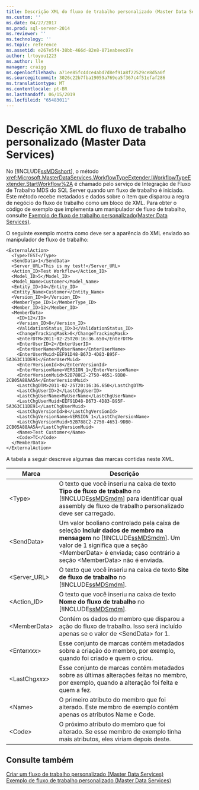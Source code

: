 ```yaml
---
title: Descrição XML do fluxo de trabalho personalizado (Master Data Services) | Microsoft Docs
ms.custom: ''
ms.date: 04/27/2017
ms.prod: sql-server-2014
ms.reviewer: ''
ms.technology: ''
ms.topic: reference
ms.assetid: e267e5f4-38bb-466d-82e8-871eabeec07e
author: lrtoyou1223
ms.author: lle
manager: craigg
ms.openlocfilehash: a71ee85fc4dce4abd7d8ef91a8f22529ce8d5a0f
ms.sourcegitcommit: 3026c22b7fba19059a769ea5f367c4f51efaf286
ms.translationtype: MT
ms.contentlocale: pt-BR
ms.lasthandoff: 06/15/2019
ms.locfileid: "65483011"
---
```

# <a name="custom-workflow-xml-description-master-data-services"></a>Descrição XML do fluxo de trabalho personalizado (Master Data Services)
  No [!INCLUDE[ssMDSshort](../../includes/ssmdsshort-md.md)], o método <xref:Microsoft.MasterDataServices.WorkflowTypeExtender.IWorkflowTypeExtender.StartWorkflow%2A> é chamado pelo serviço de Integração de Fluxo de Trabalho MDS do SQL Server quando um fluxo de trabalho é iniciado. Este método recebe metadados e dados sobre o item que disparou a regra de negócio do fluxo de trabalho como um bloco de XML. Para obter o código de exemplo que implementa um manipulador de fluxo de trabalho, consulte [Exemplo de fluxo de trabalho personalizado&#40;Master Data Services&#41;](create-a-custom-workflow-example.md).  
  
 O seguinte exemplo mostra como deve ser a aparência do XML enviado ao manipulador de fluxo de trabalho:  
  
```scr  
<ExternalAction>  
  <Type>TEST</Type>  
  <SendData>1</SendData>  
  <Server_URL>This is my test!</Server_URL>  
  <Action_ID>Test Workflow</Action_ID>  
  <Model_ID>5</Model_ID>  
  <Model_Name>Customer</Model_Name>  
  <Entity_ID>34</Entity_ID>  
  <Entity_Name>Customer</Entity_Name>  
  <Version_ID>8</Version_ID>  
  <MemberType_ID>1</MemberType_ID>  
  <Member_ID>12</Member_ID>  
  <MemberData>  
    <ID>12</ID>  
    <Version_ID>8</Version_ID>  
    <ValidationStatus_ID>3</ValidationStatus_ID>  
    <ChangeTrackingMask>0</ChangeTrackingMask>  
    <EnterDTM>2011-02-25T20:16:36.650</EnterDTM>  
    <EnterUserID>2</EnterUserID>  
    <EnterUserName>MyUserName</EnterUserName>  
    <EnterUserMuid>EEF91D48-B673-4D83-B95F-5A363C11DE91</EnterUserMuid>  
    <EnterVersionId>8</EnterVersionId>  
    <EnterVersionName>VERSION_1</EnterVersionName>  
    <EnterVersionMuid>52B788C2-2750-4651-9DB0-2CB05A88AA5A</EnterVersionMuid>  
    <LastChgDTM>2011-02-25T20:16:36.650</LastChgDTM>  
    <LastChgUserID>2</LastChgUserID>  
    <LastChgUserName>MyUserName</LastChgUserName>  
    <LastChgUserMuid>EEF91D48-B673-4D83-B95F-5A363C11DE91</LastChgUserMuid>  
    <LastChgVersionId>8</LastChgVersionId>  
    <LastChgVersionName>VERSION_1</LastChgVersionName>  
    <LastChgVersionMuid>52B788C2-2750-4651-9DB0-2CB05A88AA5A</LastChgVersionMuid>  
    <Name>Test Customer</Name>  
    <Code>TC</Code>  
  </MemberData>  
</ExternalAction>  
```  
  
 A tabela a seguir descreve algumas das marcas contidas neste XML.  
  
|Marca|Descrição|  
|---------|-----------------|  
|\<Type>|O texto que você inseriu na caixa de texto **Tipo de fluxo de trabalho** no [!INCLUDE[ssMDSmdm](../../includes/ssmdsmdm-md.md)] para identificar qual assembly de fluxo de trabalho personalizado deve ser carregado.|  
|\<SendData>|Um valor booliano controlado pela caixa de seleção **Incluir dados de membro na mensagem** no [!INCLUDE[ssMDSmdm](../../includes/ssmdsmdm-md.md)]. Um valor de 1 significa que a seção \<MemberData> é enviada; caso contrário a seção \<MemberData> não é enviada.|  
|<Server_URL>|O texto que você inseriu na caixa de texto **Site de fluxo de trabalho** no [!INCLUDE[ssMDSmdm](../../includes/ssmdsmdm-md.md)].|  
|<Action_ID>|O texto que você inseriu na caixa de texto **Nome do fluxo de trabalho** no [!INCLUDE[ssMDSmdm](../../includes/ssmdsmdm-md.md)].|  
|\<MemberData>|Contém os dados do membro que disparou a ação do fluxo de trabalho. Isso será incluído apenas se o valor de \<SendData> for 1.|  
|\<Enter*xxx*>|Esse conjunto de marcas contém metadados sobre a criação do membro, por exemplo, quando foi criado e quem o criou.|  
|\<LastChg*xxx*>|Esse conjunto de marcas contém metadados sobre as últimas alterações feitas no membro, por exemplo, quando a alteração foi feita e quem a fez.|  
|\<Name>|O primeiro atributo do membro que foi alterado. Este membro de exemplo contém apenas os atributos Name e Code.|  
|\<Code>|O próximo atributo do membro que foi alterado. Se esse membro de exemplo tinha mais atributos, eles viriam depois deste.|  
  
## <a name="see-also"></a>Consulte também  
 [Criar um fluxo de trabalho personalizado &#40;Master Data Services&#41;](create-a-custom-workflow-master-data-services.md)   
 [Exemplo de fluxo de trabalho personalizado &#40;Master Data Services&#41;](create-a-custom-workflow-example.md)  
  
  
